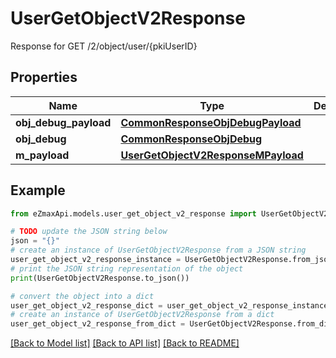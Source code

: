 # UserGetObjectV2Response

Response for GET /2/object/user/{pkiUserID}

## Properties

Name | Type | Description | Notes
------------ | ------------- | ------------- | -------------
**obj_debug_payload** | [**CommonResponseObjDebugPayload**](CommonResponseObjDebugPayload.md) |  | 
**obj_debug** | [**CommonResponseObjDebug**](CommonResponseObjDebug.md) |  | [optional] 
**m_payload** | [**UserGetObjectV2ResponseMPayload**](UserGetObjectV2ResponseMPayload.md) |  | 

## Example

```python
from eZmaxApi.models.user_get_object_v2_response import UserGetObjectV2Response

# TODO update the JSON string below
json = "{}"
# create an instance of UserGetObjectV2Response from a JSON string
user_get_object_v2_response_instance = UserGetObjectV2Response.from_json(json)
# print the JSON string representation of the object
print(UserGetObjectV2Response.to_json())

# convert the object into a dict
user_get_object_v2_response_dict = user_get_object_v2_response_instance.to_dict()
# create an instance of UserGetObjectV2Response from a dict
user_get_object_v2_response_from_dict = UserGetObjectV2Response.from_dict(user_get_object_v2_response_dict)
```
[[Back to Model list]](../README.md#documentation-for-models) [[Back to API list]](../README.md#documentation-for-api-endpoints) [[Back to README]](../README.md)


